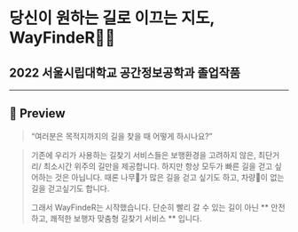 당신이 원하는 길로 이끄는 지도, WayFindeR🏃‍♀️
===================================
2022 서울시립대학교 공간정보공학과 졸업작품
---------------------------------
***
## 👀 Preview

> “여러분은 목적지까지의 길을 찾을 때 어떻게 하시나요?”

> 기존에 우리가 사용하는 길찾기 서비스들은 보행환경을 고려하지 않은, 최단거리/ 최소시간 위주의 길만을 제공합니다.
> 하지만 항상 모두가 빠른 길을 걷고 싶어하는 것은 아닙니다. 
> 때론 나무🌳가 많은 길을 걷고 싶기도 하고, 
> 차량🚗이 없는 길을 걷고싶기도 합니다.
> 
> 그래서 WayFindeR는 시작했습니다.
> 단순히 빨리 갈 수 있는 길이 아닌
> ** 안전하고, 쾌적한 보행자 맞춤형 길찾기 서비스 ** 입니다.